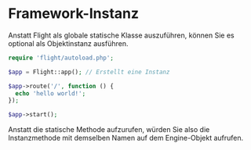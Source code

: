 # Framework-Instanz

Anstatt Flight als globale statische Klasse auszuführen, können Sie es optional als Objektinstanz ausführen.

```php
require 'flight/autoload.php';

$app = Flight::app(); // Erstellt eine Instanz

$app->route('/', function () {
  echo 'hello world!';
});

$app->start();
```

Anstatt die statische Methode aufzurufen, würden Sie also die Instanzmethode mit demselben Namen auf dem Engine-Objekt aufrufen.